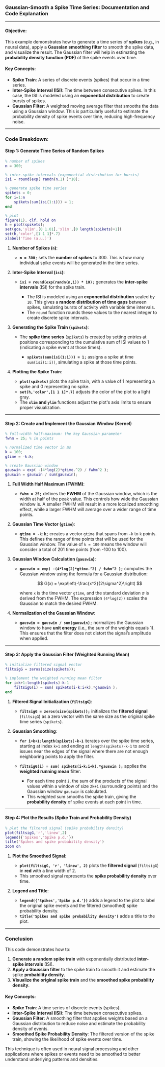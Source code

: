 ### **Gaussian-Smooth a Spike Time Series: Documentation and Code Explanation**

---

#### **Objective:**

This example demonstrates how to generate a time series of **spikes** (e.g., in neural data), apply a **Gaussian smoothing filter** to smooth the spike data, and visualize the result. The Gaussian filter will help in estimating the **probability density function (PDF)** of the spike events over time.

#### **Key Concepts:**

* **Spike Train**: A series of discrete events (spikes) that occur in a time series.
* **Inter-Spike Interval (ISI)**: The time between consecutive spikes. In this case, the ISI is modeled using an **exponential distribution** to create bursts of spikes.
* **Gaussian Filter**: A weighted moving average filter that smooths the data using a Gaussian window. This is particularly useful to estimate the probability density of spike events over time, reducing high-frequency noise.

---

### **Code Breakdown:**

#### **Step 1: Generate Time Series of Random Spikes**

```matlab
% number of spikes
n = 300;

% inter-spike intervals (exponential distribution for bursts)
isi = round(exp( randn(n,1) )*10);

% generate spike time series
spikets = 0;
for i=1:n
    spikets(sum(isi(1:i))) = 1;
end

% plot
figure(1), clf, hold on
h = plot(spikets);
set(gca,'ylim',[0 1.01],'xlim',[0 length(spikets)+1])
set(h,'color',[1 1 1]*.7)
xlabel('Time (a.u.)')
```

1. **Number of Spikes (`n`)**:

   * **`n = 300;`** sets the **number of spikes** to 300. This is how many individual spike events will be generated in the time series.

2. **Inter-Spike Interval (`isi`)**:

   * **`isi = round(exp(randn(n,1)) * 10);`** generates the **inter-spike intervals** (ISI) for the spike train.

     * The ISI is modeled using an **exponential distribution** scaled by `10`. This gives a **random distribution of time gaps** between spikes, simulating bursts of activity with variable time intervals.
     * The `round` function rounds these values to the nearest integer to create discrete spike intervals.

3. **Generating the Spike Train (`spikets`)**:

   * The **spike time series** (`spikets`) is created by setting entries at positions corresponding to the cumulative sum of ISI values to 1 (indicating a spike event at those times).

     * **`spikets(sum(isi(1:i))) = 1;`** assigns a spike at time `sum(isi(1:i))`, simulating a spike at those time points.

4. **Plotting the Spike Train**:

   * **`plot(spikets)`** plots the spike train, with a value of 1 representing a spike and 0 representing no spike.
   * **`set(h,'color',[1 1 1]*.7)`** adjusts the color of the plot to a light gray.
   * The **`xlim` and `ylim`** functions adjust the plot's axis limits to ensure proper visualization.

---

#### **Step 2: Create and Implement the Gaussian Window (Kernel)**

```matlab
% full-width half-maximum: the key Gaussian parameter
fwhm = 25; % in points

% normalized time vector in ms
k = 100;
gtime = -k:k;

% create Gaussian window
gauswin = exp( -(4*log(2)*gtime.^2) / fwhm^2 );
gauswin = gauswin / sum(gauswin);
```

1. **Full Width Half Maximum (FWHM)**:

   * **`fwhm = 25;`** defines the **FWHM** of the Gaussian window, which is the width at half of the peak value. This controls how wide the Gaussian window is. A smaller FWHM will result in a more localized smoothing effect, while a larger FWHM will average over a wider range of time points.
2. **Gaussian Time Vector (`gtime`)**:

   * **`gtime = -k:k;`** creates a vector `gtime` that spans from `-k` to `k` points. This defines the range of time points that will be used for the Gaussian window. The value of `k = 100` means the window will consider a total of 201 time points (from -100 to 100).
3. **Gaussian Window Calculation (`gauswin`)**:

   * **`gauswin = exp( -(4*log(2)*gtime.^2) / fwhm^2 );`** computes the Gaussian window using the formula for a Gaussian distribution:

     $$
     G(x) = \exp\left(-\frac{x^2}{2\sigma^2}\right)
     $$

     where `x` is the time vector `gtime`, and the standard deviation $\sigma$ is derived from the FWHM. The expression `(4*log(2))` scales the Gaussian to match the desired FWHM.
4. **Normalization of the Gaussian Window**:

   * **`gauswin = gauswin / sum(gauswin);`** normalizes the Gaussian window to have **unit energy** (i.e., the sum of the weights equals 1). This ensures that the filter does not distort the signal’s amplitude when applied.

---

#### **Step 3: Apply the Gaussian Filter (Weighted Running Mean)**

```matlab
% initialize filtered signal vector
filtsigG = zeros(size(spikets));

% implement the weighted running mean filter
for i=k+1:length(spikets)-k-1
    filtsigG(i) = sum( spikets(i-k:i+k).*gauswin );
end
```

1. **Filtered Signal Initialization (`filtsigG`)**:

   * **`filtsigG = zeros(size(spikets));`** initializes the **filtered signal** (`filtsigG`) as a zero vector with the same size as the original spike time series (`spikets`).

2. **Gaussian Smoothing**:

   * **`for i=k+1:length(spikets)-k-1`** iterates over the spike time series, starting at index `k+1` and ending at `length(spikets)-k-1` to avoid issues near the edges of the signal where there are not enough neighboring points to apply the filter.
   * **`filtsigG(i) = sum( spikets(i-k:i+k).*gauswin );`** applies the **weighted running mean** filter:

     * For each time point `i`, the sum of the products of the signal values within a window of size `2k+1` (surrounding points) and the Gaussian window `gauswin` is calculated.
     * This weighted sum smooths the spike train, giving the **probability density** of spike events at each point in time.

---

#### **Step 4: Plot the Results (Spike Train and Probability Density)**

```matlab
% plot the filtered signal (spike probability density)
plot(filtsigG,'r','linew',2)
legend({'Spikes','Spike p.d.'})
title('Spikes and spike probability density')
zoom on
```

1. **Plot the Smoothed Signal**:

   * **`plot(filtsigG, 'r', 'linew', 2)`** plots the **filtered signal** (`filtsigG`) in **red** with a line width of 2.
   * This smoothed signal represents the **spike probability density** over time.

2. **Legend and Title**:

   * **`legend({'Spikes','Spike p.d.'})`** adds a legend to the plot to label the original spike events and the filtered (smoothed) spike probability density.
   * **`title('Spikes and spike probability density')`** adds a title to the plot.

---

### **Conclusion**

This code demonstrates how to:

1. **Generate a random spike train** with exponentially distributed **inter-spike intervals** (ISI).
2. **Apply a Gaussian filter** to the spike train to smooth it and estimate the spike **probability density**.
3. **Visualize the original spike train** and the **smoothed spike probability density**.

#### Key Concepts:

* **Spike Train**: A time series of discrete events (spikes).
* **Inter-Spike Interval (ISI)**: The time between consecutive spikes.
* **Gaussian Filter**: A smoothing filter that applies weights based on a Gaussian distribution to reduce noise and estimate the probability density of events.
* **Smoothed Spike Probability Density**: The filtered version of the spike train, showing the likelihood of spike events over time.

This technique is often used in neural signal processing and other applications where spikes or events need to be smoothed to better understand underlying patterns and densities.
